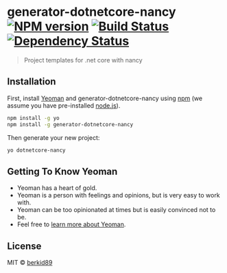 # generator-dotnetcore-nancy [![NPM version][npm-image]][npm-url] [![Build Status][travis-image]][travis-url] [![Dependency Status][daviddm-image]][daviddm-url]
> Project templates for .net core with nancy

## Installation

First, install [Yeoman](http://yeoman.io) and generator-dotnetcore-nancy using [npm](https://www.npmjs.com/) (we assume you have pre-installed [node.js](https://nodejs.org/)).

```bash
npm install -g yo
npm install -g generator-dotnetcore-nancy
```

Then generate your new project:

```bash
yo dotnetcore-nancy
```

## Getting To Know Yeoman

 * Yeoman has a heart of gold.
 * Yeoman is a person with feelings and opinions, but is very easy to work with.
 * Yeoman can be too opinionated at times but is easily convinced not to be.
 * Feel free to [learn more about Yeoman](http://yeoman.io/).

## License

MIT © [berkid89]()


[npm-image]: https://badge.fury.io/js/generator-dotnetcore-nancy.svg
[npm-url]: https://npmjs.org/package/generator-dotnetcore-nancy
[travis-image]: https://travis-ci.org//generator-dotnetcore-nancy.svg?branch=master
[travis-url]: https://travis-ci.org//generator-dotnetcore-nancy
[daviddm-image]: https://david-dm.org//generator-dotnetcore-nancy.svg?theme=shields.io
[daviddm-url]: https://david-dm.org//generator-dotnetcore-nancy
